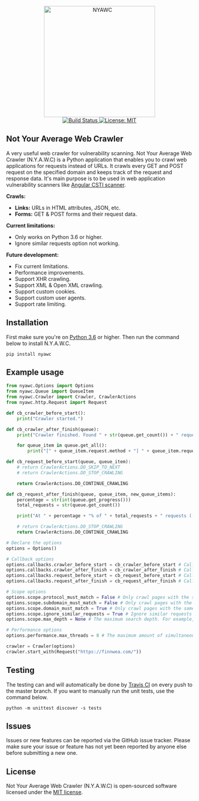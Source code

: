 <p align="center">
    <img src="https://i.imgur.com/ONCi3C2.png" width="300" height="300" alt="NYAWC">
    <br/>
    <a href="https://travis-ci.org/tijme/not-your-average-web-crawler">
        <img src="https://travis-ci.org/tijme/not-your-average-web-crawler.svg?branch=master" alt="Build Status">
    </a>
    <a href="LICENSE.md">
        <img src="https://img.shields.io/badge/License-MIT-yellow.svg" alt="License: MIT">
    </a>
</p>

## Not Your Average Web Crawler
A very useful web crawler for vulnerability scanning. Not Your Average Web Crawler (N.Y.A.W.C) is a Python application that enables you to crawl web applications for requests instead of URLs. It crawls every GET and POST request on the specified domain and keeps track of the request and response data. It's main purpose is to be used in web application vulnerability scanners like [Angular CSTI scanner](https://github.com/tijme/angular-csti-scanner).

**Crawls:**

- **Links:** URLs in HTML attributes, JSON, etc.
- **Forms:** GET & POST forms and their request data.

**Current limitations:**
- Only works on Python 3.6 or higher.
- Ignore similar requests option not working.

**Future development:**
- Fix current limitations.
- Performance improvements.
- Support XHR crawling.
- Support XML & Open XML crawling.
- Support custom cookies.
- Support custom user agents.
- Support rate limiting.

## Installation
First make sure you're on [Python 3.6](https://www.python.org/) or higher. Then run the command below to install N.Y.A.W.C.

`pip install nyawc`

## Example usage
```python
from nyawc.Options import Options
from nyawc.Queue import QueueItem
from nyawc.Crawler import Crawler, CrawlerActions
from nyawc.http.Request import Request

def cb_crawler_before_start():
    print("Crawler started.")

def cb_crawler_after_finish(queue):
    print("Crawler finished. Found " + str(queue.get_count()) + " requests.")

    for queue_item in queue.get_all():
        print("[" + queue_item.request.method + "] " + queue_item.request.url + " (PostData: " + str(queue_item.request.data) + ")")

def cb_request_before_start(queue, queue_item):
    # return CrawlerActions.DO_SKIP_TO_NEXT
    # return CrawlerActions.DO_STOP_CRAWLING

    return CrawlerActions.DO_CONTINUE_CRAWLING

def cb_request_after_finish(queue, queue_item, new_queue_items):
    percentage = str(int(queue.get_progress()))
    total_requests = str(queue.get_count())

    print("At " + percentage + "% of " + total_requests + " requests ([" + str(queue_item.response.status_code) + "] " + queue_item.request.url + ").")

    # return CrawlerActions.DO_STOP_CRAWLING
    return CrawlerActions.DO_CONTINUE_CRAWLING

# Declare the options
options = Options()

# Callback options
options.callbacks.crawler_before_start = cb_crawler_before_start # Called before the crawler starts crawling. Default is a null route.
options.callbacks.crawler_after_finish = cb_crawler_after_finish # Called after the crawler finished crawling. Default is a null route.
options.callbacks.request_before_start = cb_request_before_start # Called before the crawler starts a new request. Default is a null route.
options.callbacks.request_after_finish = cb_request_after_finish # Called after the crawler finishes a request. Default is a null route.

# Scope options
options.scope.protocol_must_match = False # Only crawl pages with the same protocol as the startpoint (e.g. only https). Default is False.
options.scope.subdomain_must_match = False # Only crawl pages with the same subdomain as the startpoint. If the startpoint is not a subdomain, no subdomains will be crawled. Default is True.
options.scope.domain_must_match = True # Only crawl pages with the same domain as the startpoint (e.g. only finnwea.com). Default is True.
options.scope.ignore_similar_requests = True # Ignore similar requests like `?page=1` & `?page=2` or `/page/1` and `/page/2`. Default is True.
options.scope.max_depth = None # The maximum search depth. For example, 2 would be the startpoint and all the pages found on it. Default is None (unlimited).

# Performance options
options.performance.max_threads = 8 # The maximum amount of simultaneous threads to use for crawling. Default is 4. 

crawler = Crawler(options)
crawler.start_with(Request("https://finnwea.com/"))
```

## Testing

The testing can and will automatically be done by [Travis CI](https://travis-ci.com/) on every push to the master branch. If you want to manually run the unit tests, use the command below.

`python -m unittest discover -s tests`

## Issues

Issues or new features can be reported via the GitHub issue tracker. Please make sure your issue or feature has not yet been reported by anyone else before submitting a new one.

## License

Not Your Average Web Crawler (N.Y.A.W.C) is open-sourced software licensed under the [MIT license](LICENSE.md).
